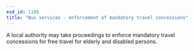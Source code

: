```yaml
---
esd_id: 1186
title: "Bus services - enforcement of mandatory travel concessions"
---
```


A local authority may take proceedings to enforce mandatory travel concessions for free travel for elderly and disabled persons.


